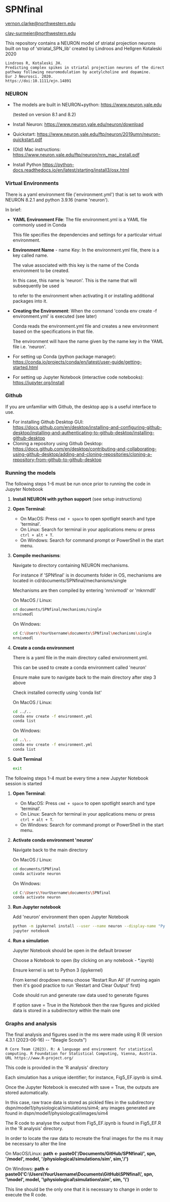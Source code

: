 # SPNfinal
vernon.clarke@northwestern.edu

clay-surmeier@northwestern.edu

This repository contains a NEURON model of striatal projection neurons built on top of 'striatal_SPN_lib' created by Lindroos and Hellgren Kotaleski 2020
    
    Lindroos R, Kotaleski JH. 
    Predicting complex spikes in striatal projection neurons of the direct 
    pathway following neuromodulation by acetylcholine and dopamine. 
    Eur J Neurosci. 2020.
    https://doi:10.1111/ejn.14891

### NEURON

* The models are built in NEURON+python: https://www.neuron.yale.edu

  (tested on version 8.1 and 8.2)

* Install Neuron: https://www.neuron.yale.edu/neuron/download

* Quickstart: https://www.neuron.yale.edu/ftp/neuron/2019umn/neuron-quickstart.pdf
* (Old) Mac instructions: https://www.neuron.yale.edu/ftp/neuron/nrn_mac_install.pdf

* Install Python
https://python-docs.readthedocs.io/en/latest/starting/install3/osx.html


### Virtual Environments
There is a yaml environment file ('environment.yml') that is set to work with NEURON 8.2.1 and python 3.9.16 (name 'neuron'). 

In brief:     

* **YAML Environment File**: The file environment.yml is a YAML file commonly used in Conda

  This file specifies the dependencies and settings for a particular virtual environment.

* **Environment Name** - name Key: In the environment.yml file, there is a key called name.

  The value associated with this key is the name of the Conda environment to be created.

  In this case, this name is 'neuron'. This is the name that will subsequently be used

  to refer to the environment when activating it or installing additional packages into it.

* **Creating the Environment**: When the command 'conda env create -f environment.yml' is executed (see later)

  Conda reads the environment.yml file and creates a new environment based on the specifications in that file.

  The environment will have the name given by the name key in the YAML file i.e. 'neuron'.

* For setting up Conda (python package manager): https://conda.io/projects/conda/en/latest/user-guide/getting-started.html
* For setting up Jupyter Notebook (interactive code notebooks): https://jupyter.org/install

### Github
If you are unfamiliar with Github, the desktop app is a useful interface to use.

* For installing Github Desktop GUI: https://docs.github.com/en/desktop/installing-and-configuring-github-desktop/installing-and-authenticating-to-github-desktop/installing-github-desktop
* Cloning a repository using Github Desktop: https://docs.github.com/en/desktop/contributing-and-collaborating-using-github-desktop/adding-and-cloning-repositories/cloning-a-repository-from-github-to-github-desktop

### Running the models

The following steps 1-6 must be run once prior to running the code in Jupyter Notebook

1. **Install NEURON with python support** (see setup instructions)

2. **Open Terminal**:
   - On MacOS: Press `cmd + space` to open spotlight search and type 'terminal'.
   - On Linux: Search for terminal in your applications menu or press `ctrl + alt + T`.
   - On Windows: Search for command prompt or PowerShell in the start menu.

3. **Compile mechanisms**:

   Navigate to directory containing NEURON mechanisms.

   For instance if 'SPNfinal' is in documents folder in OS, mechanisms are located in cd/documents/SPNfinal/mechanisms/single

   Mechanisms are then compiled by entering 'nrnivmodl' or 'mknrndll'

   On MacOS / Linux:
   ```bash
   cd documents/SPNfinal/mechanisms/single
   nrnivmodl
   ```

   On Windows:
   ```bash
   cd C:\Users\YourUsername\documents\SPNfinal\mechanisms\single
   nrnivmodl
   ```

5. **Create a conda environment**

   There is a yaml file in the main directory called environment.yml.

   This can be used to create a conda environment called 'neuron'

   Ensure make sure to navigate back to the main directory after step 3 above

   Check installed correctly using 'conda list'

   On MacOS / Linux:
   ```bash
   cd ../.. 
   conda env create -f environment.yml
   conda list
   ```
   On Windows:
   ```bash
   cd ..\.. 
   conda env create -f environment.yml
   conda list
   ```

   
7. **Quit Terminal**

   ```bash
   exit
   ```

The following steps 1-4 must be every time a new Jupyter Notebook session is started

1. **Open Terminal**:
   - On MacOS: Press `cmd + space` to open spotlight search and type 'terminal'.
   - On Linux: Search for terminal in your applications menu or press `ctrl + alt + T`.
   - On Windows: Search for command prompt or PowerShell in the start menu.

2. **Activate conda environment 'neuron'**

   Navigate back to the main directory

   On MacOS / Linux:
   ```bash
   cd documents/SPNfinal
   conda activate neuron
   ```

   On Windows:
   ```bash
   cd C:\Users\YourUsername\documents\SPNfinal
   conda activate neuron
   ```
4. **Run Jupyter notebook**

   Add 'neuron' environment then open Jupyter Notebook

   ```bash
   python -m ipykernel install --user --name neuron --display-name "Python (neuron)"
   jupyter notebook
   ```

5. **Run a simulation**

   Jupyter Notebook should be open in the default browser

   Choose a Notebook to open (by clicking on any notebook - *.ipynb)

   Ensure kernel is set to Python 3 (ipykernel)

   From kernel dropdown menu choose 'Restart Run All' (if running again then it's good practice to run 'Restart and Clear Output' first)

   Code should run and generate raw data used to generate figures

   If option save = True in the Notebook then the raw figures and pickled data is stored in a subdirectory within the main one



### Graphs and analysis

The final analysis and figures used in the ms were made using R (R version 4.3.1 (2023-06-16) -- "Beagle Scouts")

    R Core Team (2023). R: A language and environment for statistical computing. R Foundation for Statistical Computing, Vienna, Austria. URL https://www.R-project.org/

This code is provided in the 'R analysis' directory

Each simulation has a unique identifier; for instance, Fig5_EF.ipynb is sim4. 

Once the Jupyter Notebook is executed with save = True, the outputs are stored automatically. 

In this case, raw trace data is stored as pickled files in the subdirectory dspn/model1/physiological/simulations/sim4; any images generated are found in dspn/model1/physiological/images/sim4

The R code to analyse the output from Fig5_EF.ipynb is found in Fig5_EF.R in the 'R analysis' directory.

In order to locate the raw data to recreate the final images for the ms it may be necessary to alter the line

On MacOS/Linux: **path <- paste0('/Documents/GitHub/SPNfinal/', spn, '/model', model, '/physiological/simulations/sim', sim,'/')**

On Windows: **path <- paste0('C:\\Users\\YourUsername\\Documents\\GitHub\\SPNfinal\\', spn, '\\model', model, '\\physiological\\simulations\\sim', sim, '\\')**

This line should be the only one that it is necessary to change in order to execute the R code.
   

